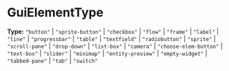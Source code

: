 # GuiElementType

**Type:** `"button"` | `"sprite-button"` | `"checkbox"` | `"flow"` | `"frame"` | `"label"` | `"line"` | `"progressbar"` | `"table"` | `"textfield"` | `"radiobutton"` | `"sprite"` | `"scroll-pane"` | `"drop-down"` | `"list-box"` | `"camera"` | `"choose-elem-button"` | `"text-box"` | `"slider"` | `"minimap"` | `"entity-preview"` | `"empty-widget"` | `"tabbed-pane"` | `"tab"` | `"switch"`

